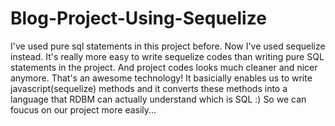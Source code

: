 # Blog-Project-Using-Sequelize
I've used pure sql statements in this project before. Now I've used sequelize instead. It's really more easy to write sequelize codes than writing pure SQL statements in the project. And project codes looks much cleaner and nicer anymore. That's an awesome technology! It basicially enables us to write javascript(sequelize) methods and it converts these methods into a language that RDBM can actually understand which is SQL :)  So we can foucus on our project more easily...
